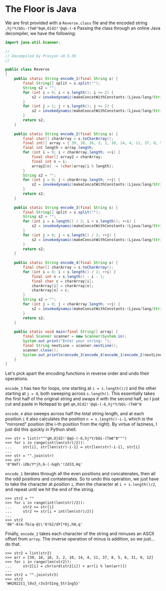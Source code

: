# The Floor is Java

We are first provided with a `Reverse.class` file and the encoded string `,hj*Y/bOi-(Tm0"0qH,O[d2!'@qG-(-6`
Passing the class through an online Java decompiler, we have the following:
```java
import java.util.Scanner;

// 
// Decompiled by Procyon v0.5.36
// 

public class Reverse
{
    public static String encode_1(final String s) {
        final String[] split = s.split("");
        String s2 = "";
        for (int i = 0; i < s.length(); i += 2) {
            s2 = invokedynamic(makeConcatWithConstants:(Ljava/lang/String;Ljava/lang/String;)Ljava/lang/String;, s2, split[i]);
        }
        for (int j = 1; j < s.length(); j += 2) {
            s2 = invokedynamic(makeConcatWithConstants:(Ljava/lang/String;Ljava/lang/String;)Ljava/lang/String;, s2, split[j]);
        }
        return s2;
    }
    
    public static String encode_2(final String s) {
        final char[] charArray = s.toCharArray();
        final int[] array = { 39, 18, 16, 3, 2, 10, 14, 4, 11, 37, 8, 5, 6, 31, 9, 12 };
        final int length = array.length;
        for (int i = 0; i < charArray.length; ++i) {
            final char[] array2 = charArray;
            final int n = i;
            array2[n] -= (char)array[i % length];
        }
        String s2 = "";
        for (int j = 0; j < charArray.length; ++j) {
            s2 = invokedynamic(makeConcatWithConstants:(Ljava/lang/String;C)Ljava/lang/String;, s2, charArray[j]);
        }
        return s2;
    }
    
    public static String encode_3(final String s) {
        final String[] split = s.split("");
        String s2 = "";
        for (int i = s.length() / 2; i < s.length(); ++i) {
            s2 = invokedynamic(makeConcatWithConstants:(Ljava/lang/String;Ljava/lang/String;)Ljava/lang/String;, s2, split[i]);
        }
        for (int j = 0; j < s.length() / 2; ++j) {
            s2 = invokedynamic(makeConcatWithConstants:(Ljava/lang/String;Ljava/lang/String;)Ljava/lang/String;, s2, split[j]);
        }
        return s2;
    }
    
    public static String encode_4(final String s) {
        final char[] charArray = s.toCharArray();
        for (int i = 0; i < s.length() / 2; ++i) {
            final int n = s.length() - i - 1;
            final char c = charArray[i];
            charArray[i] = charArray[n];
            charArray[n] = c;
        }
        String s2 = "";
        for (int j = 0; j < charArray.length; ++j) {
            s2 = invokedynamic(makeConcatWithConstants:(Ljava/lang/String;C)Ljava/lang/String;, s2, charArray[j]);
        }
        return s2;
    }
    
    public static void main(final String[] array) {
        final Scanner scanner = new Scanner(System.in);
        System.out.print("Enter your string: ");
        final String nextLine = scanner.nextLine();
        scanner.close();
        System.out.println(encode_3(encode_4(encode_1(encode_2(nextLine)))));
    }
}
```

Let's pick apart the encoding functions in reverse order and undo their operations.

`encode_3` has two for loops, one starting at `i = s.length()/2` and the other starting at `j = 0`, both sweeping across `s.length()`. 
This essentially takes the first half of the original string and swaps it with the second half, so I just cut and paste in Notepad to get `qH,O[d2!'@qG-(-6,hj*Y/bOi-(Tm0"0`

`encode_4` also sweeps across half the total string length, and at each position `i` it also calculates the position `n = s.length()-i-1`, which is the "mirrored" position (the i-th position from the right).
By virtue of laziness, I just did this quickly in Python shell.
```
>>> str = list(r"""qH,O[d2!'@qG-(-6,hj*Y/bOi-(Tm0"0""")
>>> for i in range(int(len(str)/2)):
...     str[i], str[len(str)-i-1] = str[len(str)-i-1], str[i]
...
>>> str = "".join(str)
>>> str
'0"0mT(-iOb/Y*jh,6-(-Gq@\'!2d[O,Hq'
```
`encode_1` iterates through all the even positions and concatenates, then all the odd positions and contatenates. So to undo this operation, we just have to take the character at position `i`, then the character at `i + s.length()/2`, and repeat until we hit the end of the string.
```
>>> str2 = ""
>>> for i in range(int(len(str)/2)):
...     str2 += str[i]
...     str2 += str[i + int(len(str)/2)]
...
>>> str2
'06"-0(m-TG(q-@i\'O!b2/dY[*Oj,hH,q'
```
Finally, `encode_2` takes each character of the string and minuses an ASCII offset from `array`. The inverse operation of minus is addition, so we just... do that.
```
>>> str2 = list(str2)
>>> arr = [39, 18, 16, 3, 2, 10, 14, 4, 11, 37, 8, 5, 6, 31, 9, 12]
>>> for i in range(len(str2)):
...     str2[i] = chr(ord(str2[i]) + arr[i % len(arr)])
...
>>> str2 = "".join(str2)
>>> str2
'WH2022{1_l0v3_r3v3r51ng_5tr1ng5}'
```

